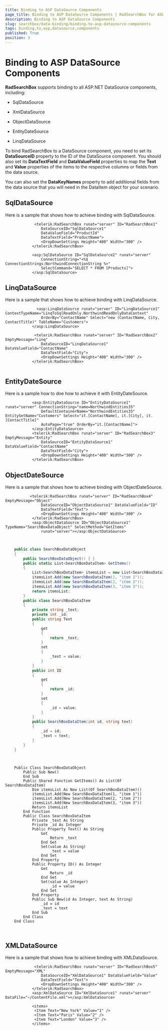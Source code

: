 ```yaml
---
title: Binding to ASP DataSource Components
page_title: Binding to ASP DataSource Components | RadSearchBox for ASP.NET AJAX Documentation
description: Binding to ASP DataSource Components
slug: searchbox/data-binding/binding-to-asp-datasource-components
tags: binding,to,asp,datasource,components
published: True
position: 3
---
```


# Binding to ASP DataSource Components



**RadSearchBox** supports binding to all ASP.NET DataSource components, including:

* SqlDataSource

* XmlDataSource

* ObjectDataSource

* EntityDateSource

* LinqDataSource

To bind RadSearchBox to a DataSource component, you need to set its **DataSourceID** property to the ID of the DataSource component. You should also set its **DataTextField** and **DataValueField** properties to map the **Text** and **Value** properties of the items to the respective columns or fields from the data source.

You can also set the **DataKeyNames** property to add additional fields from the data source that you will need in the DataItem object for your scenario.

## SqlDataSource

Here is a sample that shows how to achieve binding with SqlDataSource.

````ASPNET
			 <telerik:RadSearchBox runat="server" ID="RadSearchBox1" 
	            DataSourceID="SqlDataSource1"
	            DataValueField="ProductId"
	            DataTextField="ProductName">
	            <DropDownSettings Height="400" Width="300" />
	        </telerik:RadSearchBox>
	        
	        <asp:SqlDataSource ID="SqlDataSource2" runat="server" 
	            ConnectionString="<%$ ConnectionStrings:NorthwindConnectionString %>" 
	            SelectCommand="SELECT * FROM [Products]">
	        </asp:SqlDataSource>
````



## LinqDataSource

Here is a sample that shows how to achieve binding with LinqDataSource.

````ASPNET
		      <asp:LinqDataSource runat="server" ID="LinqDataSource1" ContextTypeName="LinqToSqlReadOnly.NorthwindReadOnlyDataContext"
	            OrderBy="ContactName" Select="new (ContactName, City, ContactTitle)" TableName="Customers">
	        </asp:LinqDataSource>
	
	         <telerik:RadSearchBox runat="server" ID="RadSearchBox2"  EmptyMessage="Linq"
	            DataSourceID="LinqDataSource1" DataValueField="ContactName"
	            DataTextField="City">
	            <DropDownSettings Height="400" Width="300" />
	        </telerik:RadSearchBox>
	       
````



## EntityDateSource

Here is a sample how to doe how to achieve it with EntityDateSource.

````ASPNET
	        <asp:EntityDataSource ID="EntityDataSource1" runat="server" ConnectionString="name=NorthwindEntities35"
	            DefaultContainerName="NorthwindEntities35" EntitySetName="Customers" Select="it.[ContactName], it.[City], it.[ContactTitle]"
	            AutoPage="true" OrderBy="it.[ContactName]">
	        </asp:EntityDataSource>
	        <telerik:RadSearchBox runat="server" ID="RadSearchBox3"  EmptyMessage="Entity"
	            DataSourceID="EntityDataSource1" DataValueField="ContactName"
	            DataTextField="City">
	            <DropDownSettings Height="400" Width="300" />
	        </telerik:RadSearchBox>
````



## ObjectDateSource

Here is a sample that shows how to achieve binding with ObjectDateSource.

````ASPNET
	       <telerik:RadSearchBox runat="server" ID="RadSearchBox4"  EmptyMessage="Object"
	            DataSourceID="ObjectDataSource1" DataValueField="ID"
	            DataTextField="Text">
	            <DropDownSettings Height="400" Width="300" />
	        </telerik:RadSearchBox>
	        <asp:ObjectDataSource ID="ObjectDataSource1" TypeName="SearchBoxDataObject" SelectMethod="GetItems"
	            runat="server"></asp:ObjectDataSource>
	
````





````C#
	
	public class SearchBoxDataObject
	{
	    public SearchBoxDataObject() { }
	    public static List<SearchBoxDataItem> GetItems()
	    {
	        List<SearchBoxDataItem> itemsList = new List<SearchBoxDataItem>();
	        itemsList.Add(new SearchBoxDataItem(1, "item 1"));
	        itemsList.Add(new SearchBoxDataItem(2, "item 2"));
	        itemsList.Add(new SearchBoxDataItem(3, "item 3"));
	        return itemsList;
	    }
	    public class SearchBoxDataItem
	    {
	        private string _text;
	        private int _id;
	        public string Text
	        {
	            get
	            {
	                return _text;
	            }
	            set
	            {
	                _text = value;
	            }
	        }
	        public int ID
	        {
	            get
	            {
	                return _id;
	            }
	            set
	            {
	                _id = value;
	            }
	        }
	        public SearchBoxDataItem(int id, string text)
	        {
	            _id = id;
	            _text = text;
	        }
	    }
	}
	
````
````VB.NET
	
	Public Class SearchBoxDataObject
	    Public Sub New()
	    End Sub
	    Public Shared Function GetItems() As List(Of SearchBoxDataItem)
	        Dim itemsList As New List(Of SearchBoxDataItem)()
	        itemsList.Add(New SearchBoxDataItem(1, "item 1"))
	        itemsList.Add(New SearchBoxDataItem(2, "item 2"))
	        itemsList.Add(New SearchBoxDataItem(3, "item 3"))
	        Return itemsList
	    End Function
	    Public Class SearchBoxDataItem
	        Private _text As String
	        Private _id As Integer
	        Public Property Text() As String
	            Get
	                Return _text
	            End Get
	            Set(value As String)
	                _text = value
	            End Set
	        End Property
	        Public Property ID() As Integer
	            Get
	                Return _id
	            End Get
	            Set(value As Integer)
	                _id = value
	            End Set
	        End Property
	        Public Sub New(id As Integer, text As String)
	            _id = id
	            _text = text
	        End Sub
	    End Class
	End Class
	
	
````


## XMLDataSource

Here is a sample that shows how to achieve binding with XMLDataSource.

````ASPNET
	         <telerik:RadSearchBox runat="server" ID="RadSearchBox5"  EmptyMessage="XML"
	            DataSourceID="XmlDataSource1" DataValueField="Value"
	            DataTextField="Text">
	            <DropDownSettings Height="400" Width="300" />
	        </telerik:RadSearchBox>
	        <asp:XmlDataSource ID="XmlDataSource1" runat="server" DataFile="~/ContentFile.xml"></asp:XmlDataSource>
````



````ASPNET
	        <items>
	         <Item Text="New York" Value="1" />
	         <Item Text="Paris" Value="2" />
	         <Item Text="London" Value="3" />
	        </items>
````


